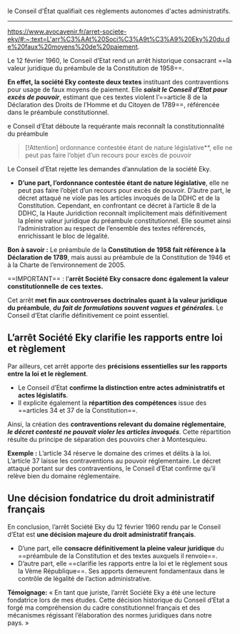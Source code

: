 le Conseil d'État qualifiait ces règlements autonomes d'actes administratifs.

---
https://www.avocavenir.fr/arret-societe-eky/#:~:text=L'arr%C3%AAt%20Soci%C3%A9t%C3%A9%20Eky%20du,de%20faux%20moyens%20de%20paiement.

Le 12 février 1960, le Conseil d’Etat rend un arrêt historique consacrant ==la valeur juridique du préambule de la Constitution de 1958==. 

**En effet, la société Eky conteste deux textes** instituant des contraventions pour usage de faux moyens de paiement. Elle ***saisit le Conseil d’Etat pour excès de pouvoir***, estimant que ces textes violent l’==article 8 de la Déclaration des Droits de l’Homme et du Citoyen de 1789==, référencée dans le préambule constitutionnel.

e Conseil d’Etat déboute la requérante mais reconnaît la constitutionnalité du préambule

>[!Attention]
> ordonnance contestée étant de nature législative**, elle ne peut pas faire l’objet d’un recours pour excès de pouvoir

Le Conseil d’Etat rejette les demandes d’annulation de la société Eky. 
- **D’une part, l’ordonnance contestée étant de nature législative**, elle ne peut pas faire l’objet d’un recours pour excès de pouvoir. D’autre part, le décret attaqué ne viole pas les articles invoqués de la DDHC et de la Constitution. Cependant, en confrontant ce décret à l’article 8 de la DDHC, la Haute Juridiction reconnaît implicitement mais définitivement la pleine valeur juridique du préambule constitutionnel. Elle soumet ainsi l’administration au respect de l’ensemble des textes référencés, enrichissant le bloc de légalité.

**Bon à savoir :** Le préambule de la **Constitution de 1958 fait référence à la Déclaration de 1789**, mais aussi au préambule de la Constitution de 1946 et à la Charte de l’environnement de 2005. 

==IMPORTANT== : l’**arrêt Société Eky consacre donc également la valeur constitutionnelle de ces textes.**

Cet arrêt **met fin aux controverses doctrinales quant à la valeur juridique du préambule**, ***du fait de formulations souvent vagues et générales.*** Le Conseil d’Etat clarifie définitivement ce point essentiel.

## L’arrêt Société Eky clarifie les rapports entre loi et règlement

Par ailleurs, cet arrêt apporte des **précisions essentielles sur les rapports entre la loi et le règlement**. 
- Le Conseil d’Etat **confirme la distinction entre actes administratifs et actes législatifs**. 
- Il explicite également la **répartition des compétences** issue des ==articles 34 et 37 de la Constitution==.

Ainsi, la création des **contraventions relevant du domaine réglementaire**, ***le décret contesté ne pouvait violer les articles invoqués***. Cette répartition résulte du principe de séparation des pouvoirs cher à Montesquieu.

**Exemple :** L’article 34 réserve le domaine des crimes et délits à la loi. L’article 37 laisse les contraventions au pouvoir réglementaire. Le décret attaqué portant sur des contraventions, le Conseil d’Etat confirme qu’il relève bien du domaine réglementaire.

## Une décision fondatrice du droit administratif français

En conclusion, l’arrêt Société Eky du 12 février 1960 rendu par le Conseil d’Etat est **une décision majeure du droit administratif français**. 

- D’une part, elle **consacre définitivement la pleine valeur juridique** du ==préambule de la Constitution et des textes auxquels il renvoie==. 
- D’autre part, elle ==clarifie les rapports entre la loi et le règlement sous la Vème République==. Ses apports demeurent fondamentaux dans le contrôle de légalité de l’action administrative.

**Témoignage:** « En tant que juriste, l’arrêt Société Eky a été une lecture fondatrice lors de mes études. Cette décision historique du Conseil d’Etat a forgé ma compréhension du cadre constitutionnel français et des mécanismes régissant l’élaboration des normes juridiques dans notre pays. »